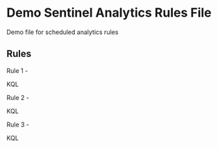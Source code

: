 # Demo Sentinel Analytics Rules File

Demo file for scheduled analytics rules

## Rules

Rule 1 -

KQL 

Rule 2 -

KQL

Rule 3 -

KQL
